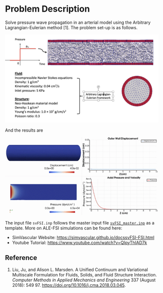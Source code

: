 
# **Problem Description**

Solve pressure wave propagation in an arterial model using the Arbitrary Lagrangian-Eulerian method [1]. The problem set-up is as follows.

<p align="center">
   <img src="./configuration.png" width="600">
</p>

And the results are

<p align="center">
   <img src="./results.gif" width="600">
</p>

The input file `svFSI.inp` follows the master input file [`svFSI_master.inp`](./svFSI_master.inp) as a template. More on ALE-FSI simulations can be found here:

- SimVascular Website: https://simvascular.github.io/docssvFSI-FSI.html
- Youtube Tutorial: https://www.youtube.com/watch?v=QIpyThIAD7k

## Reference

1.  Liu, Ju, and Alison L. Marsden.  A Unified Continuum and Variational Multiscale Formulation for Fluids, Solids, and Fluid Structure Interaction.  *Computer Methods in Applied Mechanics and Engineering* 337 (August 2018): 549 97. https://doi.org/10.1016/j.cma.2018.03.045.
